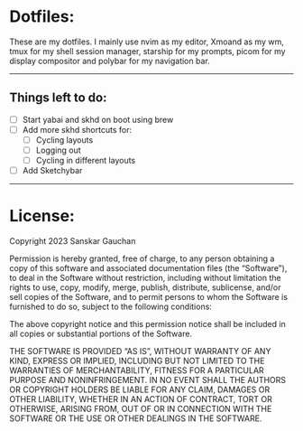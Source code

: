 # Dotfiles:

These are my dotfiles. I mainly use nvim as my editor, Xmoand as my wm, tmux for my shell session manager, starship for my prompts, picom for my display compositor and polybar for my navigation bar.

---

## Things left to do:
- [ ] Start yabai and skhd on boot using brew
- [ ] Add more skhd shortcuts for:
    - [ ] Cycling layouts
    - [ ] Logging out
    - [ ] Cycling in different layouts
- [ ] Add Sketchybar

---

# License:

Copyright 2023 Sanskar Gauchan

Permission is hereby granted, free of charge, to any person obtaining a copy of this software and associated documentation files (the “Software”), to deal in the Software without restriction, including without limitation the rights to use, copy, modify, merge, publish, distribute, sublicense, and/or sell copies of the Software, and to permit persons to whom the Software is furnished to do so, subject to the following conditions:

The above copyright notice and this permission notice shall be included in all copies or substantial portions of the Software.

THE SOFTWARE IS PROVIDED “AS IS”, WITHOUT WARRANTY OF ANY KIND, EXPRESS OR IMPLIED, INCLUDING BUT NOT LIMITED TO THE WARRANTIES OF MERCHANTABILITY, FITNESS FOR A PARTICULAR PURPOSE AND NONINFRINGEMENT. IN NO EVENT SHALL THE AUTHORS OR COPYRIGHT HOLDERS BE LIABLE FOR ANY CLAIM, DAMAGES OR OTHER LIABILITY, WHETHER IN AN ACTION OF CONTRACT, TORT OR OTHERWISE, ARISING FROM, OUT OF OR IN CONNECTION WITH THE SOFTWARE OR THE USE OR OTHER DEALINGS IN THE SOFTWARE.
